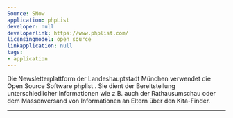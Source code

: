 ```yaml
---
Source: SNow
application: phpList
developer: null
developerlink: https://www.phplist.com/
licensingmodel: open source
linkapplication: null
tags:
- application
---
```

Die Newsletterplattform der Landeshauptstadt München verwendet die Open Source Software phplist . Sie dient der Bereitstellung unterschiedlicher Informationen wie z.B. auch der Rathausumschau oder dem Massenversand von Informationen an Eltern über den Kita-Finder.

---


